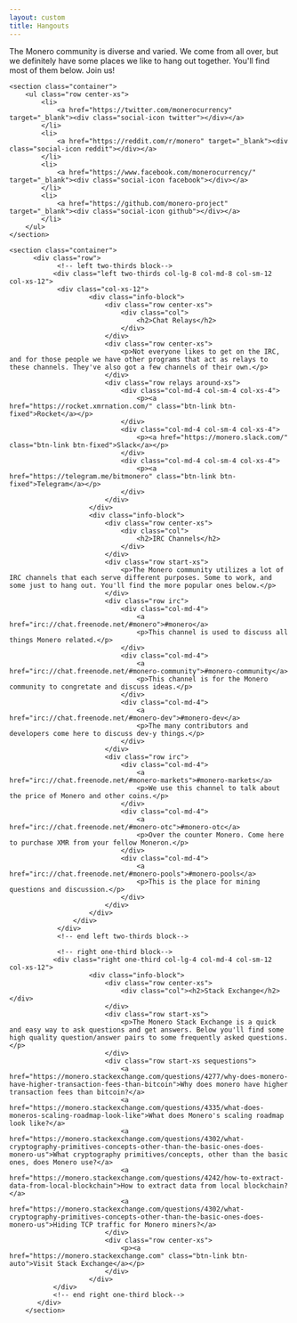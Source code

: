 ```yaml
---
layout: custom
title: Hangouts
---
```

<div markdown="1" class="text-center container description">
The Monero community is diverse and varied. We come from all over, but we definitely have some places we like to hang out together. You'll find most of them below. Join us!
</div>

<div class="hangouts">
       
    <section class="container">   
        <ul class="row center-xs">
            <li>
                <a href="https://twitter.com/monerocurrency" target="_blank"><div class="social-icon twitter"></div></a>
            </li>
            <li>
                <a href="https://reddit.com/r/monero" target="_blank"><div class="social-icon reddit"></div></a>
            </li>
            <li>
                <a href="https://www.facebook.com/monerocurrency/" target="_blank"><div class="social-icon facebook"></div></a>
            </li>
            <li>
                <a href="https://github.com/monero-project" target="_blank"><div class="social-icon github"></div></a>
            </li>
        </ul>
    </section>
   
    <section class="container">
          <div class="row">
                <!-- left two-thirds block-->
               <div class="left two-thirds col-lg-8 col-md-8 col-sm-12 col-xs-12">
                <div class="col-xs-12">
                        <div class="info-block">
                            <div class="row center-xs">
                                <div class="col">
                                    <h2>Chat Relays</h2>
                                </div>
                            </div>
                            <div class="row center-xs">
                                <p>Not everyone likes to get on the IRC, and for those people we have other programs that act as relays to these channels. They've also got a few channels of their own.</p>
                            </div>
                            <div class="row relays around-xs">
                                <div class="col-md-4 col-sm-4 col-xs-4">
                                    <p><a href="https://rocket.xmrnation.com/" class="btn-link btn-fixed">Rocket</a></p>
                                </div>
                                <div class="col-md-4 col-sm-4 col-xs-4">
                                    <p><a href="https://monero.slack.com/" class="btn-link btn-fixed">Slack</a></p>
                                </div>
                                <div class="col-md-4 col-sm-4 col-xs-4">
                                    <p><a href="https://telegram.me/bitmonero" class="btn-link btn-fixed">Telegram</a></p>
                                </div>
                            </div>
                        </div>
                        <div class="info-block">
                            <div class="row center-xs">
                                <div class="col">
                                    <h2>IRC Channels</h2>
                                </div>
                            </div>
                            <div class="row start-xs">
                                <p>The Monero community utilizes a lot of IRC channels that each serve different purposes. Some to work, and some just to hang out. You'll find the more popular ones below.</p>
                            </div>
                            <div class="row irc">
                                <div class="col-md-4">
                                    <a href="irc://chat.freenode.net/#monero">#monero</a>
                                    <p>This channel is used to discuss all things Monero related.</p>
                                </div>
                                <div class="col-md-4">
                                    <a href="irc://chat.freenode.net/#monero-community">#monero-community</a>
                                    <p>This channel is for the Monero community to congretate and discuss ideas.</p>
                                </div>
                                <div class="col-md-4">
                                    <a href="irc://chat.freenode.net/#monero-dev">#monero-dev</a>
                                    <p>The many contributors and developers come here to discuss dev-y things.</p>
                                </div>
                            </div>
                            <div class="row irc">
                                <div class="col-md-4">
                                    <a href="irc://chat.freenode.net/#monero-markets">#monero-markets</a>
                                    <p>We use this channel to talk about the price of Monero and other coins.</p>
                                </div>
                                <div class="col-md-4">
                                    <a href="irc://chat.freenode.net/#monero-otc">#monero-otc</a>
                                    <p>Over the counter Monero. Come here to purchase XMR from your fellow Moneron.</p>
                                </div>
                                <div class="col-md-4">
                                    <a href="irc://chat.freenode.net/#monero-pools">#monero-pools</a>
                                    <p>This is the place for mining questions and discussion.</p>
                                </div>
                            </div>
                        </div>
                    </div>
                </div>
                <!-- end left two-thirds block-->
                
                <!-- right one-third block-->
               <div class="right one-third col-lg-4 col-md-4 col-sm-12 col-xs-12">
                        <div class="info-block">
                            <div class="row center-xs">
                                <div class="col"><h2>Stack Exchange</h2></div>
                            </div>
                            <div class="row start-xs">
                                <p>The Monero Stack Exchange is a quick and easy way to ask questions and get answers. Below you'll find some high quality question/answer pairs to some frequently asked questions.</p>
                            </div>
                            <div class="row start-xs sequestions">
                                <a href="https://monero.stackexchange.com/questions/4277/why-does-monero-have-higher-transaction-fees-than-bitcoin">Why does monero have higher transaction fees than bitcoin?</a>
                                <a href="https://monero.stackexchange.com/questions/4335/what-does-moneros-scaling-roadmap-look-like">What does Monero's scaling roadmap look like?</a>
                                <a href="https://monero.stackexchange.com/questions/4302/what-cryptography-primitives-concepts-other-than-the-basic-ones-does-monero-us">What cryptography primitives/concepts, other than the basic ones, does Monero use?</a>
                                <a href="https://monero.stackexchange.com/questions/4242/how-to-extract-data-from-local-blockchain">How to extract data from local blockchain?</a>
                                <a href="https://monero.stackexchange.com/questions/4302/what-cryptography-primitives-concepts-other-than-the-basic-ones-does-monero-us">Hiding TCP traffic for Monero miners?</a>
                            </div>  
                            <div class="row center-xs">
                                <p><a href="https://monero.stackexchange.com" class="btn-link btn-auto">Visit Stack Exchange</a></p>
                            </div>
                        </div>
               </div>
               <!-- end right one-third block-->
           </div>
        </section>
    
</div>